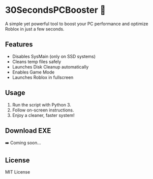 # 30SecondsPCBooster 🚀

A simple yet powerful tool to boost your PC performance and optimize Roblox in just a few seconds.

## Features
- Disables SysMain (only on SSD systems)
- Cleans temp files safely
- Launches Disk Cleanup automatically
- Enables Game Mode
- Launches Roblox in fullscreen

## Usage
1. Run the script with Python 3.
2. Follow on-screen instructions.
3. Enjoy a cleaner, faster system!

## Download EXE
➡️ Coming soon...

## License
MIT License

